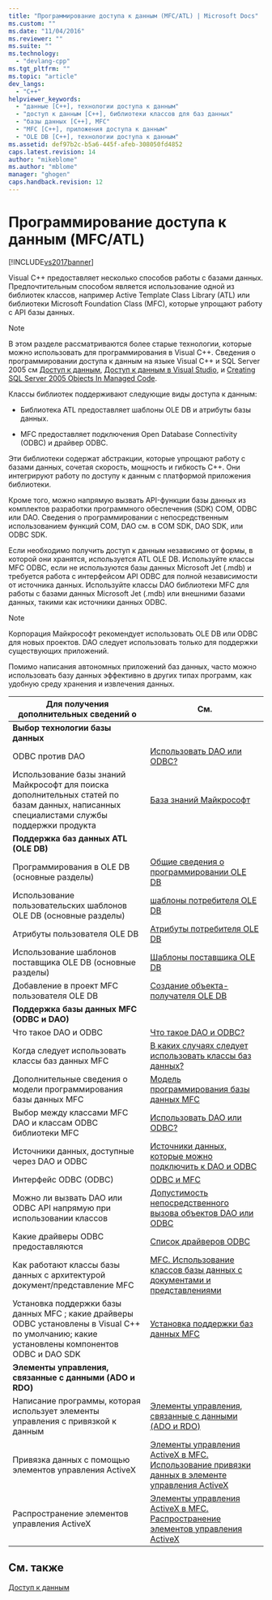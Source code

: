 ```yaml
---
title: "Программирование доступа к данным (MFC/ATL) | Microsoft Docs"
ms.custom: ""
ms.date: "11/04/2016"
ms.reviewer: ""
ms.suite: ""
ms.technology: 
  - "devlang-cpp"
ms.tgt_pltfrm: ""
ms.topic: "article"
dev_langs: 
  - "C++"
helpviewer_keywords: 
  - "данные [C++], технологии доступа к данным"
  - "доступ к данным [C++], библиотеки классов для баз данных"
  - "базы данных [C++], MFC"
  - "MFC [C++], приложения доступа к данным"
  - "OLE DB [C++], технологии доступа к данным"
ms.assetid: def97b2c-b5a6-445f-afeb-308050fd4852
caps.latest.revision: 14
author: "mikeblome"
ms.author: "mblome"
manager: "ghogen"
caps.handback.revision: 12
---
```

# Программирование доступа к данным (MFC/ATL)
[!INCLUDE[vs2017banner](../assembler/inline/includes/vs2017banner.md)]

Visual C\+\+ предоставляет несколько способов работы с базами данных.  Предпочтительным способом является использование одной из библиотек классов, например Active Template Class Library \(ATL\) или библиотеки Microsoft Foundation Class \(MFC\), которые упрощают работу с API базы данных.  
  
> [!NOTE]
>  В этом разделе рассматриваются более старые технологии, которые можно использовать для программирования в Visual C\+\+.  Сведения о программировании доступа к данным на языке Visual C\+\+ и SQL Server 2005 см [Доступ к данным](../dotnet/data-access-using-adonet-cpp-cli.md), [Доступ к данным в Visual Studio](../Topic/Accessing%20data%20in%20Visual%20Studio.md), и [Creating SQL Server 2005 Objects In Managed Code](http://msdn.microsoft.com/ru-ru/5358a825-e19b-49aa-8214-674ce5fed1da).  
  
 Классы библиотек поддерживают следующие виды доступа к данным:  
  
-   Библиотека ATL предоставляет шаблоны OLE DB и атрибуты базы данных.  
  
-   MFC предоставляет подключения Open Database Connectivity \(ODBC\) и драйвер ODBC.  
  
 Эти библиотеки содержат абстракции, которые упрощают работу с базами данных, сочетая скорость, мощность и гибкость C\+\+.  Они интегрируют работу по доступу к данным с платформой приложения библиотеки.  
  
 Кроме того, можно напрямую вызвать API\-функции базы данных  из комплектов разработки программного обеспечения \(SDK\) COM, ODBC или DAO.  Сведения о программировании с непосредственным использованием функций COM, DAO см. в COM SDK, DAO SDK, или ODBC SDK.  
  
 Если необходимо получить доступ к данным независимо от формы, в которой они хранятся, используется ATL OLE DB.  Используйте классы MFC ODBC, если не используются базы данных Microsoft Jet \(.mdb\)  и требуется работа с интерфейсом API ODBC для полной независимости от источника данных.  Используйте классы DAO библиотеки MFC для работы с базами данных Microsoft Jet \(.mdb\) или внешними базами данных, такими как источники данных ODBC.  
  
> [!NOTE]
>  Корпорация Майкрософт рекомендует использовать OLE DB или ODBC для новых проектов.  DAO следует использовать только для поддержки существующих приложений.  
  
 Помимо написания автономных приложений баз данных, часто можно использовать базу данных эффективно в других типах программ, как удобную среду хранения и извлечения данных.  
  
|Для получения дополнительных сведений о|См.|  
|---------------------------------------------|---------|  
|**Выбор технологии базы данных**||  
|ODBC против  DAO|[Использовать DAO или ODBC?](../data/should-i-use-dao-or-odbc-q.md)|  
|Использование базы знаний Майкрософт для поиска дополнительных статей по базам данных, написанных специалистами службы поддержки продукта|[База знаний Майкрософт](../data/where-can-i-find-microsoft-knowledge-base-articles-on-database-topics-q.md)|  
|**Поддержка баз данных ATL \(OLE DB\)**||  
|Программирования в OLE DB \(основные разделы\)|[Общие сведения о программировании OLE DB](../data/oledb/ole-db-programming-overview.md)|  
|Использование пользовательских шаблонов OLE DB \(основные разделы\)|[шаблоны потребителя OLE DB](../data/oledb/ole-db-consumer-templates-cpp.md)|  
|Атрибуты пользователя OLE DB|[Атрибуты потребителя OLE DB](../windows/ole-db-consumer-attributes.md)|  
|Использование шаблонов поставщика OLE DB \(основные разделы\)|[Шаблоны поставщика OLE DB](../data/oledb/ole-db-provider-templates-cpp.md)|  
|Добавление в проект MFC пользователя OLE DB|[Создание объекта\-получателя OLE DB](../data/oledb/creating-an-ole-db-consumer.md)|  
|**Поддержка базы данных  MFC \(ODBC и DAO\)**||  
|Что такое DAO и ODBC|[Что такое DAO и ODBC?](../data/what-are-dao-and-odbc-q.md)|  
|Когда следует использовать классы баз данных MFC|[В каких случаях следует использовать классы баз данных?](../data/when-should-i-use-the-database-classes-q.md)|  
|Дополнительные сведения о модели программирования базы данных MFC|[Модель программирования базы данных MFC](../data/what-is-the-mfc-database-programming-model-q.md)|  
|Выбор между классами MFC DAO и классам ODBC библиотеки MFC|[Использовать DAO или ODBC?](../data/should-i-use-dao-or-odbc-q.md)|  
|Источники данных, доступные через DAO и ODBC|[Источники данных, которые можно подключить к DAO и ODBC](../data/what-data-sources-can-i-access-with-dao-and-odbc-q.md)|  
|Интерфейс ODBC \(ODBC\)|[ODBC и MFC](../data/odbc/odbc-and-mfc.md)|  
|Можно ли вызвать DAO или ODBC API напрямую при использовании классов|[Допустимость непосредственного вызова объектов DAO или ODBC](../data/can-i-call-dao-or-odbc-directly-q.md)|  
|Какие драйверы ODBC предоставляются|[Список драйверов ODBC](../data/odbc/odbc-driver-list.md)|  
|Как работают классы базы данных с архитектурой документ\/представление MFC|[MFC. Использование классов базы данных с документами и представлениями](../data/mfc-using-database-classes-with-documents-and-views.md)|  
|Установка поддержки базы данных MFC ; какие драйверы ODBC установлены в Visual C\+\+ по умолчанию; какие установлены компонентов ODBC и DAO SDK|[Установка поддержки баз данных MFC](../data/installing-mfc-database-support.md)|  
|**Элементы управления, связанные с данными \(ADO и RDO\)**||  
|Написание программы, которая использует элементы управления с привязкой к данным|[Элементы управления, связанные с данными \(ADO и RDO\)](../Topic/Data-Bound%20Controls%20\(ADO%20and%20RDO\).md)|  
|Привязка данных с помощью элементов управления ActiveX|[Элементы управления ActiveX в MFC. Использование привязки данных в элементе управления ActiveX](../mfc/mfc-activex-controls-using-data-binding-in-an-activex-control.md)|  
|Распространение элементов управления ActiveX|[Элементы управления ActiveX в MFC. Распространение элементов управления ActiveX](../mfc/mfc-activex-controls-distributing-activex-controls.md)|  
  
## См. также  
 [Доступ к данным](../Topic/Data%20Access%20in%20Visual%20C++.md)